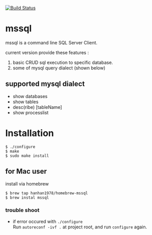 [![Build Status](https://travis-ci.org/hanhan1978/mssql.svg?branch=master)](https://travis-ci.org/hanhan1978/mssql)

mssql
=========
mssql is a command line SQL Server Client.  
  
current version provide these features :  
1. basic CRUD sql execution to specific database.  
2. some of mysql query dialect (shown below)


## supported mysql dialect
- show databases  
- show tables  
- desc(ribe) [tableName]  
- show processlist  

Installation
==========
```
$ ./configure  
$ make  
$ sudo make install  
```

## for Mac user
install via homebrew

```
$ brew tap hanhan1978/homebrew-mssql 
$ brew instal mssql
```

### trouble shoot
+ if error occured with `./configure`  
Run `autoreconf -ivf .` at project root, and run `configure` again.

